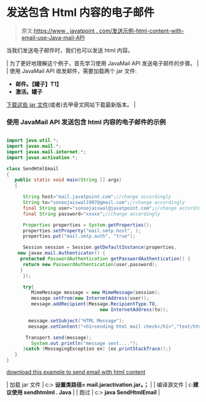 # 发送包含 Html 内容的电子邮件

> 原文:[https://www . javatpoint . com/发送示例-html-content-with-email-use-Java-mail-API](https://www.javatpoint.com/example-of-sending-html-content-with-email-using-java-mail-api)

当我们发送电子邮件时，我们也可以发送 html 内容。

| 为了更好地理解这个例子，首先学习使用 JavaMail API 发送电子邮件的步骤。 |
| 使用 JavaMail API 收发邮件，需要加载两个 jar 文件:

*   **邮件。【罐子】T1】**
*   **激活。罐子**

[下载这些 jar 文件](https://static.javatpoint.com/src/mail/mailactivation.zip)(或者)去甲骨文网站下载最新版本。 |

### 使用 JavaMail API 发送包含 html 内容的电子邮件的示例

```java

import java.util.*;
import javax.mail.*;
import javax.mail.internet.*;
import javax.activation.*;

class SendHtmlEmail
{
   public static void main(String [] args)
   {

      String host="mail.javatpoint.com";//change accordingly
      String to="sonoojaiswal1987@gmail.com";//change accordingly
      final String user="sonoojaiswal@javatpoint.com";//change accordingly
      final String password="xxxxx";//change accordingly

      Properties properties = System.getProperties();
      properties.setProperty("mail.smtp.host", );
      properties.put("mail.smtp.auth", "true");

      Session session = Session.getDefaultInstance(properties,
	new javax.mail.Authenticator() {
	 protected PasswordAuthentication getPasswordAuthentication() {
	  return new PasswordAuthentication(user,password);
	 }
      });

      try{
         MimeMessage message = new MimeMessage(session);
         message.setFrom(new InternetAddress(user));
         message.addRecipient(Message.RecipientType.TO,
                                  new InternetAddress(to));

        message.setSubject("HTML Message");
        message.setContent("<h1>sending html mail check</h1>","text/html" );

       Transport.send(message);
         System.out.println("message sent....");
      }catch (MessagingException ex) {ex.printStackTrace();}
   }
}

```

[download this example to send email with html content](https://static.javatpoint.com/src/mail/sendhtmlmail.zip)

| 加载 jar 文件 | c:\> **设置类路径= mail.jaractivation.jar。；** |
| 编译源文件 | c:**建议使用 sendhtmlml . Java** |
| 跑过 | c:\> **java SendHtmlEmail** |